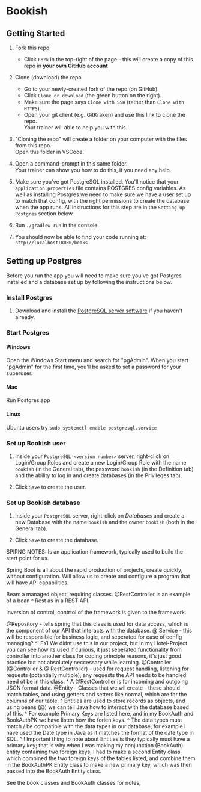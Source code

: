 # Bookish

## Getting Started

1. Fork this repo
    * Click `Fork` in the top-right of the page - this will create a copy of this repo in **your own GitHub account**

2. Clone (download) the repo
    * Go to your newly-created fork of the repo (on GitHub).
    * Click `Clone or download` (the green button on the right).
    * Make sure the page says `Clone with SSH` (rather than `Clone with HTTPS`).
    * Open your git client (e.g. GitKraken) and use this link to clone the repo.  
      Your trainer will able to help you with this.

3. "Cloning the repo" will create a folder on your computer with the files from this repo.  
   Open this folder in VSCode.

4. Open a command-prompt in this same folder.  
   Your trainer can show you how to do this, if you need any help.

5. Make sure you've got PostgreSQL installed. You'll notice that your `application.properties` file contains POSTGRES config variables. As well as installing Postgres we need to make sure we have a user set up to match that config, with the right permissions to create the database when the app runs. All instructions for this step are in the `Setting up Postgres` section below.

6. Run `./gradlew run` in the console.

7. You should now be able to find your code running at: `http://localhost:8080/books`

## Setting up Postgres

Before you run the app you will need to make sure you've got Postgres installed and a database set up by following the instructions below.

### Install Postgres

1. Download and install the [PostgreSQL server software](https://www.postgresql.org/download/) if you haven't already.

### Start Postgres

#### Windows

Open the Windows Start menu and search for "pgAdmin". When you start "pgAdmin" for the first time, you'll be asked to set a password for your superuser.

#### Mac

Run Postgres.app

#### Linux

Ubuntu users try `sudo systemctl enable postgresql.service`


### Set up Bookish user

1. Inside your `PostgreSQL <version number>` server, right-click on Login/Group Roles and create a new Login/Group Role with the name `bookish` (in the General tab), the password `bookish` (in the Definition tab) and the ability to log in and create databases (in the Privileges tab).

2. Click `Save` to create the user.

### Set up Bookish database

1. Inside your `PostgreSQL` server, right-click on *Databases* and create a new Database with the name `bookish` and the owner `bookish` (both in the General tab).

2. Click `Save` to create the database.



SPIRNG NOTES:
Is an application framework, typically used to build the start point for us.

Spring Boot is all about the rapid production of projects, create quickly, without configuration.
Will allow us to create and configure a program that will have API capabilities.

Bean: a managed object, requiring classes.
@RestController is an example of a bean
^ Rest as in a REST API.

Inversion of control, contrtol of the framework is given to the framework.

@Repository - tells spring that this class is used for data access, which is the component of our API that interacts with the database.
@ Service - this will be responsible for business logic, and seperated for ease of config managing?
^! FYI We didnt use this in our project, but in my Hotel-Project you can see how its used if curious, it just seperated functionality from controller
   into another class for coding principle reasons, it's just good practice but not absolutely neccessary while learning.
@Controller (@Controller & @ RestController) - used for request handling, listening for requests (potentially multiple), any requests the API needs to be handled need ot be in this class.
   ^ A @RestController is for incoming and outgoing JSON format data.
@Entity - Classes that we wil create - these should match tables, and using getters and setters like normal, which are for the columns of our table.
^ Entities are used to store records as objects, and using beans (@) we can tell Java how to interact with the database based of this.
^ For example Primary Keys are listed here, and in my BookAuth and BookAuthPK we have listen how the forien keys.
^ The data types must match / be compatible with the data types in our database, for example I have used the Date type in Java as it matches the format of the date type in SQL.
^ ! Important thing to note about Entities is they typically must have a primary key; 
that is why when I was making my conjunction (BookAuth) entity containing two foreign keys, I had to make a second Entity class which combined the two foreign keys of the tables listed,
and combine them in the BookAuthPK Entity class to make a new primary key, which was then passed into the BookAuth Entity class.

See the book classes and BookAuth classes for notes,














